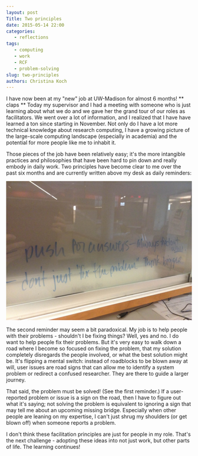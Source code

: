 ```yaml
---
layout: post
Title: Two principles
date: 2015-05-14 22:00
categories: 
   - reflections
tags: 
   - computing
   - work
   - RCF
   - problem-solving
slug: two-principles
authors: Christina Koch
---
```


I have now been at my "new" job at UW-Madison for almost 6 months!  ** claps **  Today my supervisor and I had a meeting with someone who is just learning about what we do and we gave her the grand tour of our roles as facilitators.  We went over a lot of information, and I realized that I have have learned a ton since starting in November.  Not only do I have a lot more technical knowledge about research computing, I have a growing picture of the large-scale computing landscape (especially in academia) and the potential for more people like me to inhabit it.  

Those pieces of the job have been relatively easy; it's the more intangible practices and philosophies that have been hard to pin down and really embody in daily work.  Two principles have become clear to me over the past six months and are currently written above my desk as daily reminders: 

![daily reminders](/images/lessons.JPG)

The second reminder may seem a bit paradoxical.  My job is to help people with their problems - shouldn't I be fixing things?  Well, yes and no.  I do want to help people fix their problems.  But it's very easy to walk down a road where I become so focused on fixing the problem, that my solution completely disregards the people involved, or what the best solution might be.  It's flipping a mental switch: instead of roadblocks to be blown away at will, user issues are road signs that can allow me to identify a system problem or redirect a confused researcher.  They are there to guide a larger journey.  

That said, the problem must be solved!  (See the first reminder.)  If a user-reported problem or issue is a sign on the road, then I have to figure out what it's saying; not solving the problem is equivalent to ignoring a sign that may tell me about an upcoming missing bridge.  Especially when other people are leaning on my expertise, I can't just shrug my shoulders (or get blown off) when someone reports a problem.  

I don't think these facilitation principles are just for people in my role.  That's the next challenge - adopting these ideas into not just work, but other parts of life.  The learning continues!  